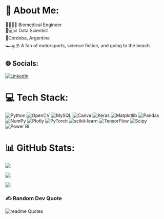 # 💫 About Me: 
🦿👩‍🎓🦾 Biomedical Engineer<br>🥼💻📊 Data Scientist<br>📍Córdoba, Argentina<br>🏎🛸⛱ A fan of motorsports, science fiction, and going to the beach.


## 🌐 Socials:
[![LinkedIn](https://img.shields.io/badge/LinkedIn-%230077B5.svg?logo=linkedin&logoColor=white)](https://linkedin.com/in/https://www.linkedin.com/in/ines-sadir/) 

# 💻 Tech Stack:
![Python](https://img.shields.io/badge/python-3670A0?style=flat&logo=python&logoColor=ffdd54) ![OpenCV](https://img.shields.io/badge/opencv-%23white.svg?style=flat&logo=opencv&logoColor=white) ![MySQL](https://img.shields.io/badge/mysql-4479A1.svg?style=flat&logo=mysql&logoColor=white) ![Canva](https://img.shields.io/badge/Canva-%2300C4CC.svg?style=flat&logo=Canva&logoColor=white) ![Keras](https://img.shields.io/badge/Keras-%23D00000.svg?style=flat&logo=Keras&logoColor=white) ![Matplotlib](https://img.shields.io/badge/Matplotlib-%23ffffff.svg?style=flat&logo=Matplotlib&logoColor=black) ![Pandas](https://img.shields.io/badge/pandas-%23150458.svg?style=flat&logo=pandas&logoColor=white) ![NumPy](https://img.shields.io/badge/numpy-%23013243.svg?style=flat&logo=numpy&logoColor=white) ![Plotly](https://img.shields.io/badge/Plotly-%233F4F75.svg?style=flat&logo=plotly&logoColor=white) ![PyTorch](https://img.shields.io/badge/PyTorch-%23EE4C2C.svg?style=flat&logo=PyTorch&logoColor=white) ![scikit-learn](https://img.shields.io/badge/scikit--learn-%23F7931E.svg?style=flat&logo=scikit-learn&logoColor=white) ![TensorFlow](https://img.shields.io/badge/TensorFlow-%23FF6F00.svg?style=flat&logo=TensorFlow&logoColor=white) ![Scipy](https://img.shields.io/badge/SciPy-%230C55A5.svg?style=flat&logo=scipy&logoColor=%white) ![Power Bi](https://img.shields.io/badge/power_bi-F2C811?style=flat&logo=powerbi&logoColor=black)

# 📊 GitHub Stats:
![](https://github-readme-stats.vercel.app/api?username=ISadir&theme=ambient_gradient&hide_border=true&include_all_commits=true&count_private=false)<br/>

![](https://github-readme-streak-stats.herokuapp.com/?user=ISadir&theme=ambient_gradient&hide_border=true)<br/>

![](https://github-readme-stats.vercel.app/api/top-langs/?username=ISadir&theme=ambient_gradient&hide_border=true&include_all_commits=true&count_private=false&layout=compact)

### ✍️ Random Dev Quote
![readme Quotes](https://quotes-github-readme.vercel.app/api?quote=%22We%20demand%20rigidly%20defined%20areas%20of%20doubt%20and%20uncertainty%21%22%20%E2%80%94%20Douglas%20Adams%2C%20The%20Hitchhiker%27s%20Guide%20to%20the%20Galaxy&type=horizontal&theme=radical)



